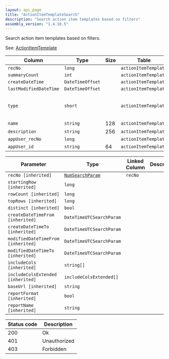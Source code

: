 ```yaml
---
layout: api_page
title: "ActionItemTemplateSearch"
description: "Search action item templates based on filters"
assembly_version: "1.4.10.5"
---
```


Search action item templates based on filters.

See: [ActionItemTemplate](ActionItemTemplate.html)

| Column | Type | Size | Table | Description |
| ------ | ---- | ---- | ----- | ----------- |
| `recNo` | `long` |  | `actionItemTemplate` | 
| `summaryCount` | `int` |  | `actionItemTemplate` | 
| `createDateTime` | `DateTimeOffset` |  | `actionItemTemplate` | 
| `lastModifiedDateTime` | `DateTimeOffset` |  | `actionItemTemplate` | 
| `type` | `short` |  | `actionItemTemplate` | Trip = 1, ClientProfile = 2, Person = 3
| `name` | `string` | 128 | `actionItemTemplate` | 
| `description` | `string` | 256 | `actionItemTemplate` | 
| `appUser_recNo` | `long` |  | `actionItemTemplate` | 
| `appUser_id` | `string` | 64 | `actionItemTemplate` | 

| Parameter | Type | Linked Column | Description |
| --------- | ---- | ------------- | ----------- |
| `recNo [inherited]` | [`NumSearchParam`](NumSearchParam) | `recNo` | 
| `startingRow [inherited]` | `long` |  | 
| `rowCount [inherited]` | `long` |  | 
| `topRows [inherited]` | `long` |  | 
| `distinct [inherited]` | `bool` |  | 
| `createDateTimeFrom [inherited]` | `DateTimeUTCSearchParam` |  | 
| `createDateTimeTo [inherited]` | `DateTimeUTCSearchParam` |  | 
| `modifiedDateTimeFrom [inherited]` | `DateTimeUTCSearchParam` |  | 
| `modifiedDateTimeTo [inherited]` | `DateTimeUTCSearchParam` |  | 
| `includeCols [inherited]` | `string[]` |  | 
| `includeColsExtended [inherited]` | `includeColsExtended[]` |  | 
| `baseUrl [inherited]` | `string` |  | 
| `reportFormat [inherited]` | `bool` |  | 
| `reportName [inherited]` | `string` |  | 

| Status code | Description |
| ----------- | ----------- |
| 200 | Ok |
| 401 | Unauthorized |
| 403 | Forbidden |



